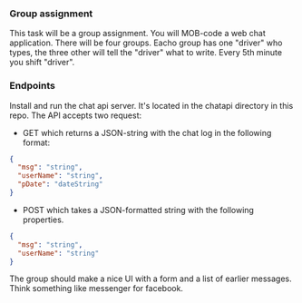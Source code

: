 ### Group assignment

This task will be a group assignment. You will MOB-code a web chat
application.
There will be four groups.
Eacho group has one "driver" who types, the three other will tell the "driver" what to write. Every 5th minute you shift "driver".

### Endpoints

Install and run the chat api server. It's located in the chatapi directory in this repo.
The API accepts two request:

- GET which returns a JSON-string with the chat log in the following format:

```json
{
  "msg": "string",
  "userName": "string",
  "pDate": "dateString"
}
```

- POST which takes a JSON-formatted string with the following properties.

```json
{
  "msg": "string",
  "userName": "string"
}
```

The group should make a nice UI with a form and a list of earlier messages. Think something like messenger for facebook.
